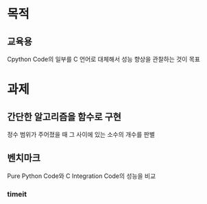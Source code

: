# 목적
## 교육용
Cpython Code의 일부를 C 언어로 대체해서 성능 향상을 관찰하는  것이 목표

# 과제
## 간단한 알고리즘을 함수로 구현
정수 범위가 주어졌을 때 그 사이에 있는 소수의 개수를 판별
## 벤치마크
Pure Python Code와 C Integration Code의 성능을 비교
### timeit

